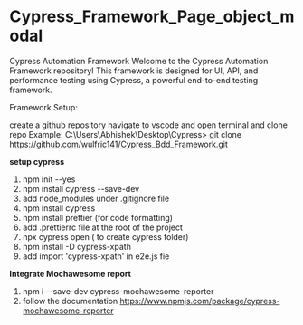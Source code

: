 # Cypress_Framework_Page_object_modal

Cypress Automation Framework Welcome to the Cypress Automation Framework repository! This framework is designed for UI, API, and performance testing using Cypress, a powerful end-to-end testing framework.

Framework Setup:

create a github repository
navigate to vscode and open terminal and clone repo
Example: C:\Users\Abhishek\Desktop\Cypress> git clone https://github.com/wulfric141/Cypress_Bdd_Framework.git

**setup cypress**
1. npm init --yes
2. npm install cypress --save-dev
3. add node_modules under .gitignore file
4. npm install cypress
5. npm install prettier (for code formatting)
6. add .prettierrc file at the root of the project
7. npx cypress open ( to create cypress folder)
8. npm install -D cypress-xpath
9. add import 'cypress-xpath' in e2e.js fie

**Integrate Mochawesome report**
1. npm i --save-dev cypress-mochawesome-reporter
2. follow the documentation https://www.npmjs.com/package/cypress-mochawesome-reporter


